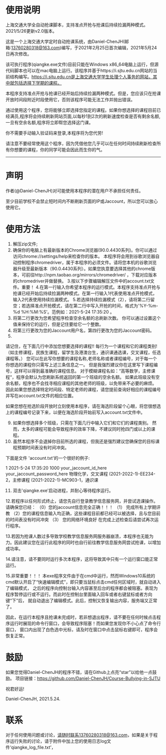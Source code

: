 # 使用说明

上海交通大学全自动抢课脚本，支持准点开抢与抢课后持续捡漏两种模式。2021/5/26更新v2.0版本。

这是一个上海交通大学定时自动抢课系统，由Daniel-ChenJH(邮箱:13760280318@163.com)编写，于2021年2月25日首次编辑，2021年5月24日再次修改。

该可执行程序(qiangke.exe文件)目前只能在Windows x86_64电脑上运行，但源代码脚本也可以在mac电脑上运行。该程序并基于https://i.sjtu.edu.cn网站的当前结构编写。https://i.sjtu.edu.cn是上海交通大学学生处理个人事务的网站，其中就包括选择下学期的课程。

本程序支持准点开抢与抢课已经开始后持续捡漏两种模式。但是，您应该只在抢课开放时间段附近时段使用它，否则该程序可能无法工作并抛出错误。

通过使用这个程序，您将能够立即选择您指定的课程。如果你想选择的课程目前已经满员,程序将会持续刷新网站页面,以每秒1到2次的刷新速度检查是否有剩余名额,一旦有空余名额,程序将立即帮您选择这门课。

你不需要手动输入验证码来登录,本程序将为您代劳!

请注意不要经常使用这个程序，因为凭借他您几乎可以在任何时间持续刷新检查所有你想要的课程，你的同学可能会因此而生你的气。

---

# 声明

作者(@Daniel-ChenJH)对可能使用本程序的潜在用户不承担任何责任。

至少目前学校不会禁止短时间内不断刷新页面的IP或Jaccount，所以您可以放心使用它。


# 使用方法

1. 解压zip文件;
2. 确保你的电脑上有最新版本的Chrome浏览器(90.0.4430系列)。你可以通过访问chrome://settings/help来检查你的版本。
   本程序将会用到谷歌浏览器自动控制程序chromedriver，属于本程序的必须文件。请将您本机的谷歌浏览器升级至最新版本（90.0.4430系列）。如果您执意要选择其他的chrome版本，可前往http://npm.taobao.org/mirrors/chromedriver/ ，下载对应版本的chromedriver并做替换。
   3.按以下步骤编辑解压文件中的account.txt文件。重要！
   4.在第一行输入你希望本程序的运行模式。本程序支持准点开抢与抢课已经开始后持续捡漏两种模式。在第一行输入1代表使用准点开抢模式，输入2代表使用持续捡漏模式。
   5.若选择持续捡漏模式（2），请将第二行留空；若选择准点开抢模式，请在第二行中写入开抢的时间，格式为'%Y-%m-%d %H:%M:%S'。范例如：2021-5-24 17:35:20 。
3. 将第二行更改为您希望程序检查空余名额的总刷新次数。
   你可以通过设置这个值来保持它的运行，但是记住要给它一个整数。
4. 将第三行更改为您的Jaccount用户名，第四行更改为您的Jaccount密码。
5.

请记住，在下面几行中添加您想要选择的课程!!
每行为一个课程和它的课程类别!（如主修课程，民族生课程，留学生及港澳台生，通识课通选课，交叉课程，任选课程等。）
您可以在此写你想要的课程名称,老师名称或者课程编号，对于每一个你想选的课程你只需写上述三条信息之一。
但是我强烈建议你在这里写下课程编号，这样可以得到最准确的课程信息。
对于模糊课程名如：“高等数学，主修课程“，程序会默认为您刷新系统返回的第一个班级的空余名额。
如果此班级没有空余名额，程序也不会找寻相应课程的其他老师的班级，以免带来不必要的麻烦。
因此如果您想选择特定时间段、特定老师的课程，请您提前查询好相应的课程编号并写在account.txt文件的相应位置。

如果您想在抢选阶段开放时立刻使用本程序，请在海选阶段留个心眼，将您很想选上的课程编号记录下来，以便在海选阶段开始前写入account.txt文件中。

9. 如果你想选择多个班级，只需在下面几行中输入它们和它们的课程类别。
   然而，太多的课程可能会导致程序的效率下降，不建议同时抢四门或以上的课程。
10. 虽然本程序不会退掉你目前所选的课程，但我还是强烈建议您确保您的目标课程预期时间表没有时间冲突。

下面是文件 'account.txt'的一个很好的例子:

1
2021-5-24 17:35:20
1000
your_jaccount_id_here
your_jaccount_password_here
物理化学，交叉课程
(2021-2022-1)-EE234-2，主修课程
(2021-2022-1)-MC903-1，通识课

11. 双击'qiangke.exe'启动进程，并耐心等待程序运行。

12.若程序以任何形式终止，请您先自行登录教学信息服务网，并尝试选课操作。请确保您已经：
（0）您的jaccount信息完全正确！！！
（1） 完成所有上学期评教
（2）您的课程信息输入均正确，这些课程目前都已经可以被选择，且与您目前的时间表没有时间冲突
（3） 您的网络环境良好
在完成上述检查后请尝试再次运行程序。

13.若因为抢课人数过多导致学校教学信息服务网服务器崩溃，本程序也无能为力。因此建议您在运行此程序的同时也自行前往教学信息服务网尝试抢课，以增加成功率。

14.请注意，请不要同时运行多次本程序，这将导致其中只有一个运行窗口能正常运行。

15.非常重要！！！
本exe程序文件由于在cmd中运行，然而Windows10系统的cmd默认开启了“快速编辑模式”，即只要当鼠标点击cmd任何区域时，就自动进入了编辑模式，
之后的程序向控制台输入内容甚至后台的程序都会被阻塞。表现为程序暂停运行或不运行。而此时在控制台里面输入回车或者右键鼠标或者方向键“下”后，
就自动退出了编辑模式。此后，控制又恢复输出内容，服务端又正常了。

因此，在运行本程序且抢课未完成时，若非想退出程序，请不要在任何时候点击程序运行时展现的命令行窗口，会导致程序阻塞！而如果您发现你不小心点了命令行窗口，
窗口内出现了白色选中光标，请及时在窗口中点击鼠标右键即可，程序会恢复正常。

# 鼓励

如果您觉得Daniel-ChenJH的程序不错，请在Github上点亮“star”以给他一点鼓励。
项目链接：https://github.com/Daniel-ChenJH/Course-Bullying-in-SJTU

祝君好运!

Daniel-ChenJH,
2021.5.24.


# 联系

对于任何使用问题或讨论，请随时联系13760280318@163.com，如果是关于程序运行失败的讨论，请于附件中加上您的使用日志log文件‘qiangke_log_file.txt’，
